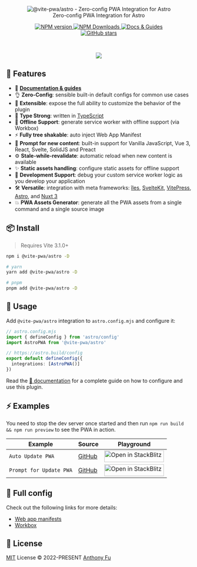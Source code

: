 <p align='center'>
<img src='./hero.png' alt="@vite-pwa/astro - Zero-config PWA Integration for Astro"><br>
Zero-config PWA Integration for Astro
</p>

<p align='center'>
<a href='https://www.npmjs.com/package/@vite-pwa/astro' target="__blank">
<img src='https://img.shields.io/npm/v/@vite-pwa/astro?color=33A6B8&label=' alt="NPM version">
</a>
<a href="https://www.npmjs.com/package/@vite-pwa/astro" target="__blank">
    <img alt="NPM Downloads" src="https://img.shields.io/npm/dm/@vite-pwa/astro?color=476582&label=">
</a>
<a href="https://vite-pwa-org.netlify.app/frameworks/astro" target="__blank">
    <img src="https://img.shields.io/static/v1?label=&message=docs%20%26%20guides&color=2e859c" alt="Docs & Guides">
</a>
<br>
<a href="https://github.com/vite-pwa/astro" target="__blank">
<img alt="GitHub stars" src="https://img.shields.io/github/stars/vite-pwa/astro?style=social">
</a>
</p>

<br>

<p align="center">
  <a href="https://cdn.jsdelivr.net/gh/antfu/static/sponsors.svg">
    <img src='https://cdn.jsdelivr.net/gh/antfu/static/sponsors.svg'/>
  </a>
</p>


## 🚀 Features

- 📖 [**Documentation & guides**](https://vite-pwa-org.netlify.app/)
- 👌 **Zero-Config**: sensible built-in default configs for common use cases
- 🔩 **Extensible**: expose the full ability to customize the behavior of the plugin
- 🦾 **Type Strong**: written in [TypeScript](https://www.typescriptlang.org/)
- 🔌 **Offline Support**: generate service worker with offline support (via Workbox)
- ⚡ **Fully tree shakable**: auto inject Web App Manifest
- 💬 **Prompt for new content**: built-in support for Vanilla JavaScript, Vue 3, React, Svelte, SolidJS and Preact
- ⚙️ **Stale-while-revalidate**: automatic reload when new content is available
- ✨ **Static assets handling**: configure static assets for offline support
- 🐞 **Development Support**: debug your custom service worker logic as you develop your application
- 🛠️ **Versatile**: integration with meta frameworks: [îles](https://github.com/ElMassimo/iles), [SvelteKit](https://github.com/sveltejs/kit), [VitePress](https://github.com/vuejs/vitepress), [Astro](https://github.com/withastro/astro), and [Nuxt 3](https://github.com/nuxt/nuxt)
- 💥 **PWA Assets Generator**: generate all the PWA assets from a single command and a single source image


## 📦 Install

> Requires Vite 3.1.0+

```bash
npm i @vite-pwa/astro -D 

# yarn 
yarn add @vite-pwa/astro -D

# pnpm 
pnpm add @vite-pwa/astro -D
```

## 🦄 Usage

Add `@vite-pwa/astro` integration to `astro.config.mjs` and configure it:

```ts
// astro.config.mjs
import { defineConfig } from 'astro/config'
import AstroPWA from '@vite-pwa/astro'

// https://astro.build/config
export default defineConfig({
  integrations: [AstroPWA()]
})
```
Read the [📖 documentation](https://vite-pwa-org.netlify.app/frameworks/astro) for a complete guide on how to configure and use
this plugin.

## ⚡️ Examples

You need to stop the dev server once started and then run `npm run build && npm run preview` to see the PWA in action.
<table>
<thead>
<tr>
<th>Example</th>
<th>Source</th>
<th>Playground</th>
</tr>
</thead>
<tbody>
<tr>
<td><code>Auto Update PWA</code></td>
<td><a href="https://github.com/vite-pwa/astro/tree/main/examples/pwa-simple">GitHub</a></td>
<td>
<a href="https://stackblitz.com/fork/github/vite-pwa/astro/tree/main/examples/pwa-simple" target="_blank" rel="noopener noreferrer">
  <img src="https://developer.stackblitz.com/img/open_in_stackblitz.svg" alt="Open in StackBlitz" width="162" height="32">
</a>
</tr>
<tr>
<td><code>Prompt for Update PWA</code></td>
<td><a href="https://github.com/vite-pwa/astro/tree/main/examples/pwa-prompt">GitHub</a></td>
<td>
<a href="https://stackblitz.com/fork/github/vite-pwa/astro/tree/main/examples/pwa-prompt" target="_blank" rel="noopener noreferrer">
  <img src="https://developer.stackblitz.com/img/open_in_stackblitz.svg" alt="Open in StackBlitz" width="162" height="32">
</a>
</tr>
</tbody>
</table>

## 👀 Full config

Check out the following links for more details:

- [Web app manifests](https://developer.mozilla.org/en-US/docs/Web/Manifest)
- [Workbox](https://developers.google.com/web/tools/workbox)


## 📄 License

[MIT](./LICENSE) License &copy; 2022-PRESENT [Anthony Fu](https://github.com/antfu)
